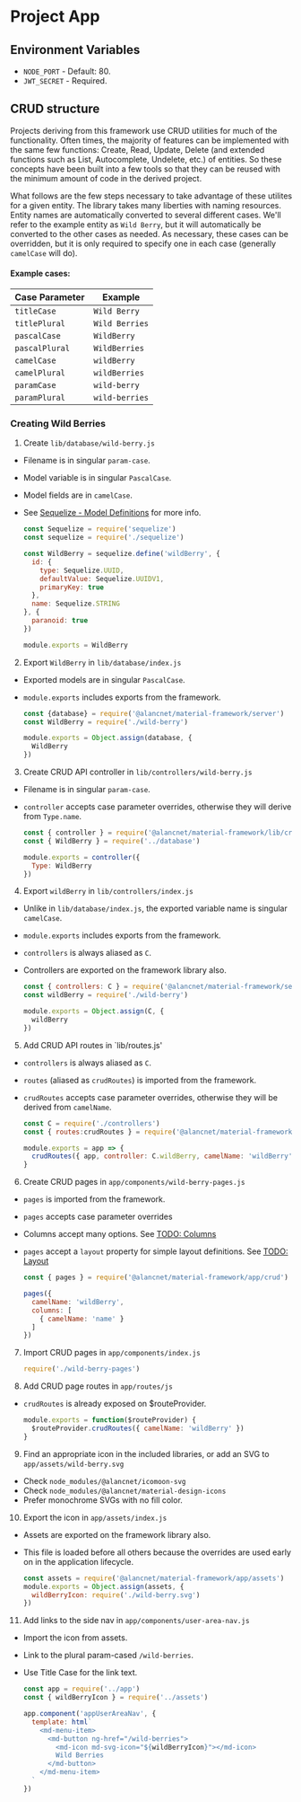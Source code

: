 # Project App

## Environment Variables

 - `NODE_PORT` - Default: 80.
 - `JWT_SECRET` - Required.
 
## CRUD structure

Projects deriving from this framework use CRUD utilities for much of the
functionality. Often times, the majority of features can be implemented with
the same few functions: Create, Read, Update, Delete (and extended functions
such as List, Autocomplete, Undelete, etc.) of entities. So these concepts have
been built into a few tools so that they can be reused with the minimum amount
of code in the derived project.

What follows are the few steps necessary to take advantage of these utilites
for a given entity. The library takes many liberties with naming resources.
Entity names are automatically converted to several different cases. We'll
refer to the example entity as `Wild Berry`, but it will automatically be
converted to the other cases as needed. As necessary, these cases can be
overridden, but it is only required to specify one in each case (generally
`camelCase` will do).

#### Example cases:

| Case Parameter | Example         |
|----------------|-----------------|
| `titleCase`    | `Wild Berry`    |
| `titlePlural`  | `Wild Berries`  |
| `pascalCase`   | `WildBerry`     |
| `pascalPlural` | `WildBerries`   |
| `camelCase`    | `wildBerry`     |
| `camelPlural`  | `wildBerries`   |
| `paramCase`    | `wild-berry`    |
| `paramPlural`  | `wild-berries`  |

### Creating Wild Berries

1. Create `lib/database/wild-berry.js`

  - Filename is in singular `param-case`.
  - Model variable is in singular `PascalCase`.
  - Model fields are in `camelCase`.
  - See [Sequelize - Model Definitions](http://docs.sequelizejs.com/manual/tutorial/models-definition.html) for more info.

    ```javascript
    const Sequelize = require('sequelize')
    const sequelize = require('./sequelize')

    const WildBerry = sequelize.define('wildBerry', {
      id: {
        type: Sequelize.UUID,
        defaultValue: Sequelize.UUIDV1,
        primaryKey: true
      },
      name: Sequelize.STRING
    }, {
      paranoid: true
    })

    module.exports = WildBerry
    ```

2. Export `WildBerry` in `lib/database/index.js`

  - Exported models are in singular `PascalCase`.
  - `module.exports` includes exports from the framework.

    ```javascript
    const {database} = require('@alancnet/material-framework/server')
    const WildBerry = require('./wild-berry')

    module.exports = Object.assign(database, {
      WildBerry
    })
    ```

3. Create CRUD API controller in `lib/controllers/wild-berry.js`

  - Filename is in singular `param-case`.
  - `controller` accepts case parameter overrides, otherwise they will derive from `Type.name`.

    ```javascript
    const { controller } = require('@alancnet/material-framework/lib/crud')
    const { WildBerry } = require('../database')

    module.exports = controller({
      Type: WildBerry
    })
    ```

4. Export `wildBerry` in `lib/controllers/index.js`

  - Unlike in `lib/database/index.js`, the exported variable name is singular `camelCase`.
  - `module.exports` includes exports from the framework.
  - `controllers` is always aliased as `C`.
  - Controllers are exported on the framework library also.

    ```javascript
    const { controllers: C } = require('@alancnet/material-framework/server')
    const wildBerry = require('./wild-berry')

    module.exports = Object.assign(C, {
      wildBerry
    })
    ```

5. Add CRUD API routes in `lib/routes.js'

  - `controllers` is always aliased as `C`.
  - `routes` (aliased as `crudRoutes`) is imported from the framework.
  - `crudRoutes` accepts case parameter overrides, otherwise they will be derived from `camelName`.

    ```javascript
    const C = require('./controllers')
    const { routes:crudRoutes } = require('@alancnet/material-framework/lib/crud')

    module.exports = app => {
      crudRoutes({ app, controller: C.wildBerry, camelName: 'wildBerry' })
    }
    ```

6. Create CRUD pages in `app/components/wild-berry-pages.js`

  - `pages` is imported from the framework.
  - `pages` accepts case parameter overrides
  - Columns accept many options. See [TODO: Columns](#columns)
  - `pages` accept a `layout` property for simple layout definitions. See [TODO: Layout](#layout)

    ```javascript
    const { pages } = require('@alancnet/material-framework/app/crud')

    pages({
      camelName: 'wildBerry',
      columns: [
        { camelName: 'name' }
      ]
    })
    ````
7. Import CRUD pages in `app/components/index.js`

    ```javascript
    require('./wild-berry-pages')
    ```

8. Add CRUD page routes in `app/routes/js`

  - `crudRoutes` is already exposed on $routeProvider.

    ```javascript
    module.exports = function($routeProvider) {
      $routeProvider.crudRoutes({ camelName: 'wildBerry' })
    }
    ```

9. Find an appropriate icon in the included libraries, or add an SVG to `app/assets/wild-berry.svg`

  - Check `node_modules/@alancnet/icomoon-svg`
  - Check `node_modules/@alancnet/material-design-icons`
  - Prefer monochrome SVGs with no fill color.

10. Export the icon in `app/assets/index.js`

  - Assets are exported on the framework library also.
  - This file is loaded before all others because the overrides are used early on in the application lifecycle.

    ```javascript
    const assets = require('@alancnet/material-framework/app/assets')
    module.exports = Object.assign(assets, {
      wildBerryIcon: require('./wild-berry.svg')
    })
    ```

11. Add links to the side nav in `app/components/user-area-nav.js`

  - Import the icon from assets.
  - Link to the plural param-cased `/wild-berries`.
  - Use Title Case for the link text.

    ```javascript
    const app = require('../app')
    const { wildBerryIcon } = require('../assets')

    app.component('appUserAreaNav', {
      template: html`
        <md-menu-item>
          <md-button ng-href="/wild-berries">
            <md-icon md-svg-icon="${wildBerryIcon}"></md-icon>
            Wild Berries
          </md-button>
        </md-menu-item>
      `
    })
    ```
